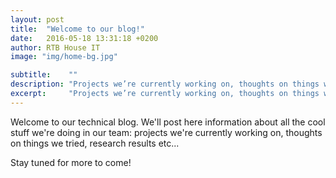 ```yaml
---
layout: post
title:  "Welcome to our blog!"
date:   2016-05-18 13:31:18 +0200
author: RTB House IT
image: "img/home-bg.jpg"

subtitle:    ""
description: "Projects we’re currently working on, thoughts on things we tried, research results etc…"
excerpt:     "Projects we’re currently working on, thoughts on things we tried, research results etc…"
---
```


Welcome to our technical blog. We'll post here information about all the cool stuff we're doing in our team: projects we're currently working on, thoughts on things we tried, research results etc...

Stay tuned for more to come!

